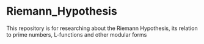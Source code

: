 # Riemann_Hypothesis
This repository is for researching about the Riemann Hypothesis, its relation to prime numbers, L-functions and other modular forms
